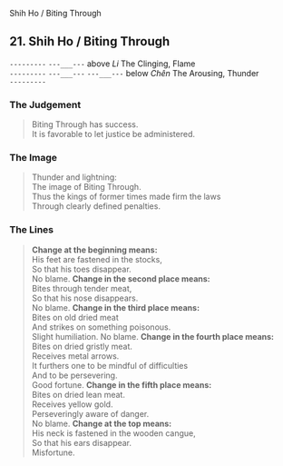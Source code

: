 Shih Ho / Biting Through
## 21. Shih Ho / Biting Through
```---------```
```---___---``` above _Li_ The Clinging, Flame  
```---------```
```---___---```
```---___---``` below _Chên_ The Arousing, Thunder  
```---------```
### The Judgement
> Biting Through has success.  
 It is favorable to let justice be administered.
### The Image
> Thunder and lightning:  
 The image of Biting Through.  
 Thus the kings of former times made firm the laws  
 Through clearly defined penalties.
### The Lines

 > **Change at the beginning means:**  
 His feet are fastened in the stocks,  
 So that his toes disappear.  
 No blame.
 > **Change in the second place means:**  
 Bites through tender meat,  
 So that his nose disappears.  
 No blame.
 > **Change in the third place means:**  
 Bites on old dried meat  
 And strikes on something poisonous.  
 Slight humiliation. No blame.
 > **Change in the fourth place means:**  
 Bites on dried gristly meat.  
 Receives metal arrows.  
 It furthers one to be mindful of difficulties  
 And to be persevering.  
 Good fortune.
 > **Change in the fifth place means:**  
 Bites on dried lean meat.  
 Receives yellow gold.  
 Perseveringly aware of danger.  
 No blame.
 > **Change at the top means:**  
 His neck is fastened in the wooden cangue,  
 So that his ears disappear.  
 Misfortune.



